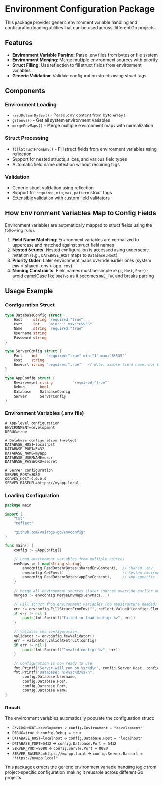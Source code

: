 # Environment Configuration Package

This package provides generic environment variable handling and configuration loading utilities that can be used across different Go projects.

## Features

- **Environment Variable Parsing**: Parse .env files from bytes or file system
- **Environment Merging**: Merge multiple environment sources with priority
- **Struct Filling**: Use reflection to fill struct fields from environment variables
- **Generic Validation**: Validate configuration structs using struct tags

## Components

### Environment Loading
- `readDotenvBytes()` - Parse .env content from byte arrays
- `getenvs()` - Get all system environment variables
- `mergeEnvMaps()` - Merge multiple environment maps with normalization

### Struct Processing
- `fillStructFromEnv()` - Fill struct fields from environment variables using reflection
- Support for nested structs, slices, and various field types
- Automatic field name detection without requiring tags

### Validation
- Generic struct validation using reflection
- Support for `required`, `min`, `max`, `pattern` struct tags
- Extensible validation with custom field validators

## How Environment Variables Map to Config Fields

Environment variables are automatically mapped to struct fields using the following rules:

1. **Field Name Matching**: Environment variables are normalized to uppercase and matched against struct field names
2. **Nested Structs**: Nested configuration is accessed using underscore notation (e.g., `DATABASE_HOST` maps to `Database.Host`)
3. **Priority Order**: Later environment maps override earlier ones (system env > shared .env > app .env)
4. **Naming Constraints**: Field names must be simple (e.g., `Host`, `Port`) - avoid camelCase like `OneTwo` as it becomes `ONE_TWO` and breaks parsing

## Usage Example

### Configuration Struct
```go
type DatabaseConfig struct {
    Host     string `required:"true"`
    Port     int    `min:"1" max:"65535"`
    Name     string `required:"true"`
    Username string
    Password string
}

type ServerConfig struct {
    Port    int    `required:"true" min:"1" max:"65535"`
    Host    string
    Baseurl string `required:"true"`  // Note: simple field name, not BaseURL
}

type AppConfig struct {
    Environment string         `required:"true"`
    Debug       bool
    Database    DatabaseConfig
    Server      ServerConfig
}
```

### Environment Variables (.env file)
```env
# App-level configuration
ENVIRONMENT=development
DEBUG=true

# Database configuration (nested)
DATABASE_HOST=localhost
DATABASE_PORT=5432
DATABASE_NAME=myapp
DATABASE_USERNAME=user
DATABASE_PASSWORD=secret

# Server configuration
SERVER_PORT=8080
SERVER_HOST=0.0.0.0
SERVER_BASEURL=https://myapp.local
```

### Loading Configuration
```go
package main

import (
    "fmt"
    "reflect"
    
    "github.com/vairogs-go/envconfig"
)

func main() {
    config := &AppConfig{}
    
    // Load environment variables from multiple sources
    envMaps := []map[string]string{
        envconfig.ReadDotenvBytes(sharedEnvContent),  // Shared .env
        envconfig.GetEnvs(),                          // System environment
        envconfig.ReadDotenvBytes(appEnvContent),     // App-specific .env
    }
    
    // Merge all environment sources (later sources override earlier ones)
    merged := envconfig.MergeEnvMaps(envMaps...)
    
    // Fill struct from environment variables (no mapstructure needed)
    err := envconfig.FillStructFromEnv("", reflect.ValueOf(config).Elem(), merged)
    if err != nil {
        panic(fmt.Sprintf("Failed to load config: %v", err))
    }
    
    // Validate the configuration
    validator := envconfig.NewValidator()
    err = validator.ValidateStruct(config)
    if err != nil {
        panic(fmt.Sprintf("Invalid config: %v", err))
    }
    
    // Configuration is now ready to use
    fmt.Printf("Server will run on %s:%d\n", config.Server.Host, config.Server.Port)
    fmt.Printf("Database: %s@%s:%d/%s\n", 
        config.Database.Username, 
        config.Database.Host, 
        config.Database.Port, 
        config.Database.Name)
}
```

### Result
The environment variables automatically populate the configuration struct:
- `ENVIRONMENT=development` → `config.Environment = "development"`
- `DEBUG=true` → `config.Debug = true`
- `DATABASE_HOST=localhost` → `config.Database.Host = "localhost"`
- `DATABASE_PORT=5432` → `config.Database.Port = 5432`
- `SERVER_PORT=8080` → `config.Server.Port = 8080`
- `SERVER_BASEURL=https://myapp.local` → `config.Server.Baseurl = "https://myapp.local"`

This package extracts the generic environment variable handling logic from project-specific configuration, making it reusable across different Go projects.
